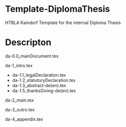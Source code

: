 # Template-DiplomaThesis
HTBLA Kaindorf Template for the internal Diploma Thesis

# Descripton

da-0.0_mainDocument.tex

da-1_intro.tex

* da-1.1_legalDeclaration.tex
* da-1.2_statutoryDeclaration.tex
* da-1.3_abstract-de(en).tex
* da-1.5_thanksGiving-de(en).tex

da-2_main.tex

da-3_outro.tex

da-4_appendix.tex
